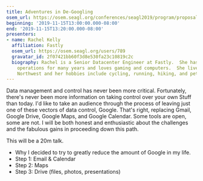 ```yaml
---
title: Adventures in De-Googling
osem_url: https://osem.seagl.org/conferences/seagl2019/program/proposals/672
beginning: '2019-11-15T13:00:00.000-08:00'
end: '2019-11-15T13:20:00.000-08:00'
presenters:
- name: Rachel Kelly
  affiliation: Fastly
  osem_url: https://osem.seagl.org/users/789
  gravatar_id: 2f07421bb60f3d8e530fa23c10819c2c
  biography: Rachel is a Senior Datacenter Engineer at Fastly.  She has been doing
    operations for many years and loves gaming and computers.  She lives in the Pacific
    Northwest and her hobbies include cycling, running, hiking, and petting kitties.
---
```


Data management and control has never been more critical.  Fortunately, there's never been more information on taking control over your own Stuff than today.  I'd like to take an audience through the process of leaving just one of these vectors of data control, Google.  That's right, replacing Gmail, Google Drive, Google Maps, and Google Calendar.  Some tools are open, some are not.  I will be both honest and enthusiastic about the challenges and the fabulous gains in proceeding down this path.

This will be a 20m talk.
 - Why I decided to try to greatly reduce the amount of Google in my life.
 - Step 1: Email & Calendar
 - Step 2: Maps
 - Step 3: Drive (files, photos, presentations)
